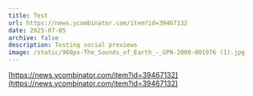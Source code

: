 ```yaml
---
title: Test
url: https://news.ycombinator.com/item?id=39467132
date: 2025-07-05
archive: false
description: Testing social previews
image: /static/960px-The_Sounds_of_Earth_-_GPN-2000-001976 (1).jpg
---
```

[https://news.ycombinator.com/item?id=39467132](https://news.ycombinator.com/item?id=39467132)